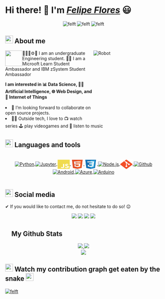 <h1>Hi there! 👋 I'm  <a href="https://www.linkedin.com/in/felipe-florest/"><i>Felipe Flores</i></a> 😃️</h1>

<div align="center">
  <p align="center" href="https://github.com/felft"> 
    <img src="https://komarev.com/ghpvc/?username=felft&label=Profile%20views&color=0e75b6&style=flat&color=green" alt="felft"/> 
    <img src="https://img.shields.io/github/followers/felft.svg?style=flat&logo=github&label=Follow&maxAge=2592000&color=orange" alt="felft"/> 
    <img src="https://img.shields.io/twitter/follow/felipflorest?color=blue&label=Follow&logo=twitter&style=flat" alt="felft"/>   
  </p>
</div>

<div>
  <h2> <img src="https://c.tenor.com/b-6uXPvnQREAAAAi/item-box-mario-kart.gif" width=25px height=25px/> About me </h2>
  <img align="right" width=220px height=220px alt="Robot" src="https://c.tenor.com/E1Pzp4XyLvMAAAAi/technologist-technologists.gif"/>
  <img src="https://media4.giphy.com/media/LrMBxuVKqDHCOJ79fP/giphy.gif?cid=ecf05e47wjry0t76ho0lwpqqrmgxjbigsfbv95j8um8hsvhw&rid=giphy.gif&ct=s" width=55px height=50px align="left"/>
  <p> 👩‍🔧🔧⚙️🚀 I am an undergraduate Engineering student. 👨‍🎓 I am a Microoft Learn Student Ambassador and IBM zSystem Student Ambassador </p>
  <b> I am interested in 📊 Data Science, 🧠🤖 Artificial Intelligence, 🌐 Web Design, and 🦾 Internet of Things</b>
  <br>
  <br>
  <!--
  <ul>
    <li>🌱 I’m currently learning: </li>
    <ul>
      <li> Java </li>
      <li> React js </li>
    </ul>
-->
    <li>👯 I’m looking forward to collaborate on open source projects.</li>
    <li>🧘‍♂️ Outside tech, I love to 📺 watch series 🕹️ play videogames and 🎵 listen to music  </li>
  </ul>
</div>
<!--
<p align="left"> <a href="https://github.com/ryo-ma/github-profile-trophy"><img src="https://github-profile-trophy.vercel.app/?username=felft" alt="felft" /></a> </p>
-->
 
<h2><img src="https://c.tenor.com/9LLhY-WtfbcAAAAi/afas-software-afas.gif" width=25px height=25px/> Languages and tools </h2>
<div align="center" valign="top"><br>
  <a href="https://www.python.org/" target="_blank" rel="noreferrer">
    <img align="center" alt="Python" height="30" width="40" src="https://cdn.jsdelivr.net/gh/devicons/devicon/icons/python/python-original.svg">
  </a>
  <a href="https://jupyter.org/" target="_blank" rel="noreferrer">
    <img align="center" alt="Jupyter" width="40" height="30" src="https://cdn.jsdelivr.net/gh/devicons/devicon/icons/jupyter/jupyter-original-wordmark.svg" />
  </a>
 <!-- 
 <img align="center" alt="React" height="30" width="40" src="https://raw.githubusercontent.com/devicons/devicon/master/icons/react/react-original.svg">
  <img align="center" alt="Redux" height="30" width="40" src="https://raw.githubusercontent.com/devicons/devicon/master/icons/redux/redux-original.svg">
-->
  <a href="https://www.javascript.com/" target="_blank" rel="noreferrer">
    <img align="center" alt="JavaScript" height="30" width="40" src="https://raw.githubusercontent.com/devicons/devicon/master/icons/javascript/javascript-plain.svg">
  </a>
  <!-- <img align="center" alt="Js" height="30" width="40" src="https://raw.githubusercontent.com/devicons/devicon/master/icons/typescript/typescript-plain.svg"> -->
  <a href="https://www.w3.org/html/" target="_blank" rel="noreferrer">
    <img align="center" alt="HTML" height="30" width="40" src="https://raw.githubusercontent.com/devicons/devicon/master/icons/html5/html5-original.svg">
  </a>
  <a href="https://www.w3schools.com/css/" target="_blank" rel="noreferrer">
    <img align="center" alt="CSS" height="30" width="40" src="https://raw.githubusercontent.com/devicons/devicon/master/icons/css3/css3-original.svg">
  </a>
  <a href="https://nodejs.org" target="_blank" rel="noreferrer">
    <img align="center" alt="Node.js" height="30" width="40" src="https://cdn.worldvectorlogo.com/logos/nodejs-icon.svg">
  </a>
  <!--<img align="center" alt="Wa-Jest" height="30" width="40" src="https://cdn.jsdelivr.net/gh/devicons/devicon/icons/jest/jest-plain.svg"> -->
  <a href="https://git-scm.com/" target="_blank" rel="noreferrer">
    <img align="center" alt="Git" height="30" width="40" src="https://raw.githubusercontent.com/devicons/devicon/master/icons/git/git-original.svg">
  </a>
  <a href="https://github.com/" target="_blank" rel="noreferrer">
    <img align="center" alt="Github" height="35" width="35" src="https://cdn.iconscout.com/icon/free/png-512/github-153-675523.png">
  </a>
    <!--   <img align="center" alt="github" height="30" width="40" src="https://raw.githubusercontent.com/devicons/devicon/master/icons/github/github-original.svg"> 
  <img align="center" alt="linux" height="30" width="40" src="https://raw.githubusercontent.com/devicons/devicon/master/icons/linux/linux-original.svg"> -->
  <a href="https://developer.android.com" target="_blank" rel="noreferrer">
    <img align="center" alt="Android" width="40" height="30" src="https://cdn.jsdelivr.net/gh/devicons/devicon/icons/android/android-plain.svg" />
  </a>
  <!-- <img align="center" alt="arduino" width="40" height="30" src="https://cdn.worldvectorlogo.com/logos/arduino-1.svg"/> -->
  <a href="https://azure.microsoft.com/en-in/" target="_blank" rel="noreferrer">
    <img align="center" alt="Azure" width="40" height="30" src="https://cdn.jsdelivr.net/gh/devicons/devicon/icons/azure/azure-original.svg" />
  </a>
  <a href="https://www.arduino.cc/" target="_blank" rel="noreferrer">
    <img align="center" alt="Arduino" width="40" height="30" src="https://cdn.jsdelivr.net/gh/devicons/devicon/icons/arduino/arduino-original.svg" />
  </a>
</div><br>

<h2> <img src="https://c.tenor.com/s6c_dD6n6CYAAAAi/microsoft-microsoft-windows.gif" width=25px height=25px/> Social media </h2>
  
  <p>✔ If you would like to contact me, do not hesitate to do so! 😉️
</div>

<div align="center">
  <a href="https://www.instagram.com/felipflorest/" target="_blank"><img src="https://img.shields.io/badge/-Instagram-%23E4405F?style=for-the-badge&logo=instagram&logoColor=white" target="_blank"></a>
  <a href="https://www.linkedin.com/in/felipe-florest/" target="_blank"><img src="https://img.shields.io/badge/-LinkedIn-%230077B5?style=for-the-badge&logo=linkedin&logoColor=white" target="_blank"></a> 
  <a href="mailto:felfts@gmail.com"><img src="https://img.shields.io/badge/-Gmail-%23333?style=for-the-badge&logo=gmail&logoColor=white&color=red" target="_blank"></a>
  <a href="https://twitter.com/FelipFloresT"><img src="https://img.shields.io/badge/-Twitter-%1DA1F2?style=for-the-badge&logo=twitter&logoColor=white&color=1DA1F2" target="_blank"></a>
</div>

<h2> <img src="https://c.tenor.com/hxHmbBGAThcAAAAi/question.gif" width=15px height=25px/> My Github Stats </h2>



<div align ="center">
  <a href="https://github.com/felft">
    <picture>
      <source media="(prefers-color-scheme: dark)" srcset="https://github-readme-stats.vercel.app/api?username=felft&count_private=true&include_all_commits=true&show_icons=true&theme=dark&hide_border=false&show_owner=true">
      <img height="150em" src="https://github-readme-stats.vercel.app/api?username=felft&count_private=true&include_all_commits=true&show_icons=true&theme=light&hide_border=false&show_owner=true">
    </picture>
    <picture>
      <source media="(prefers-color-scheme: dark)" srcset="https://github-readme-stats.vercel.app/api/top-langs/?username=felft&theme=dark&hide_border=false&&layout=compact">
      <img height="150em" src="https://github-readme-stats.vercel.app/api/top-langs/?username=felft&theme=light&hide_border=false&&layout=compact">
    </picture>
  </a>
</div>

  <div align="center">
    <a href="https://github.com/felft">
      <picture>
        <source media="(prefers-color-scheme: dark)" srcset="https://github-readme-streak-stats.herokuapp.com/?user=felft&theme=dark">
        <img height="150em" align="center" src="https://github-readme-streak-stats.herokuapp.com/?user=felft&theme=light">
      </picture>
    </a>
  </div>

<h2><img src="https://c.tenor.com/kALaOTg9xiYAAAAi/cube-square.gif" width=25px height=25px/>  Watch my contribution graph get eaten by the snake <img src="https://c.tenor.com/AFB6UUnsEZIAAAAi/dm4uz3-foekoe.gif" width=25px height=25px/> </h2>

<div align="ce width=25px/> nter">
   <a href="https://github.com/felft">
     <img align="center" src="https://github.com/felft/felft/blob/output/github-contribution-grid-snake.svg" alt="felft" /></p></p>
 </div>

<!--

## Hi there 👋


<p align="left"> <img src="https://komarev.com/ghpvc/?username=felft&label=Profile%20views&color=0e75b6&style=flat&color=green" alt="felft" /> </p>


Para cuando tengas mejores estadisticas
<p align="left"> <a href="https://github.com/ryo-ma/github-profile-trophy"><img src="https://github-profile-trophy.vercel.app/?username=felft" alt="felft" /></a> </p>
<p align="left"> <a href="https://twitter.com/FelipeFloresT" target="blank"><img src="https://img.shields.io/twitter/follow/felft?logo=twitter&style=for-the-badge" alt="FelipeFloresT" /></a> </p>

- 🔭 I’m currently working on checking Python code
- 🌱 I’m currently learning a little of everything
- 🤔 I’m looking for help with managing my time
- 💬 Ask me about something that I might not know
- 😄 Pronouns: he/him
- ⚡ Fun fact: I'm not an expert playing any games

### 📫 Connect with me:

[<img align="left" alt="Felipe Flores | LinkedIn" width="40px" src="https://quivervision.com/images/linkedin_square_color-512.png" />](https://www.linkedin.com/in/felipe-florest)
[<img align="left" alt="Felipe Flores | Twitter" width="40px" src="https://logodownload.org/wp-content/uploads/2014/09/twitter-logo-3.png" />](https://twitter.com/FelipeFloresT)
[<img align="left" alt="Felipe Flores | Instagram" width="42px" src="http://assets.stickpng.com/images/580b57fcd9996e24bc43c521.png" />](https://www.instagram.com/felipeflorests/) 

<p align="left">
<p><img align="left" src="https://github-readme-stats.vercel.app/api/top-langs?username=felft&show_icons=true&locale=en&layout=compact" alt="felft" /></p>
<p>&nbsp;<img align="center" src="https://github-readme-stats.vercel.app/api?username=felft&show_icons=true&locale=en" alt="Felipe's Github Stats" /></p>

<p><img align="center" src="https://github-readme-streak-stats.herokuapp.com/?user=felft&" alt="felft" /></p></p>

### I'm listening too:

[![spotify-github-profile](https://spotify-github-profile.vercel.app/api/view?uid=22a52oj3e5hnylnh2ua2e6loy&cover_image=true&theme=novatorem&bar_color=24b6f5&bar_color_cover=false)](https://github.com/kittinan/spotify-github-profile)

**FelFT/FelFT** is a ✨ _special_ ✨ repository because its `README.md` (this file) appears on your GitHub profile.

Here are some ideas to get you started:

- 🔭 I’m currently working on ...
- 🌱 I’m currently learning ...
- 👯 I’m looking to collaborate on ...
- 🤔 I’m looking for help with ...
- 💬 Ask me about ...
- 📫 How to reach me: ...
- 😄 Pronouns: ...
- ⚡ Fun fact: ...

<img align="left" alt="Android Studio" width="40px" src="https://1.bp.blogspot.com/-LgTa-xDiknI/X4EflN56boI/AAAAAAAAPuk/24YyKnqiGkwRS9-_9suPKkfsAwO4wHYEgCLcBGAsYHQ/s0/image9.png" />
<img align="left" alt="Arduino" width="30px" src="https://upload.wikimedia.org/wikipedia/commons/thumb/e/e0/ArduinoLogo_%C2%AE.svg/800px-ArduinoLogo_%C2%AE.svg.png" />
<img align="left" alt="Felipe's Github Stats" src="https://github-readme-stats.vercel.app/api/top-langs/?username=FelFT&show_icons=true&hide_border=true&bg_color=00000000&text_color=3498db" />
-->
